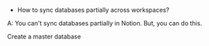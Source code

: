 - How to sync databases partially across workspaces?

A: You can't sync databases partially in Notion. But, you can do this.

Create a master database